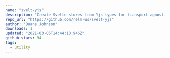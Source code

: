```yaml
---
name: "svelt-yjs"
description: "Create Svelte stores from Yjs types for transport-agnostic sync."
repo_url: "https://github.com/relm-us/svelt-yjs"
author: "Duane Johnson"
downloads: 1
updated: "2021-03-05T14:44:13.946Z"
github_stars: 94
tags: 
  - utility
---
```

